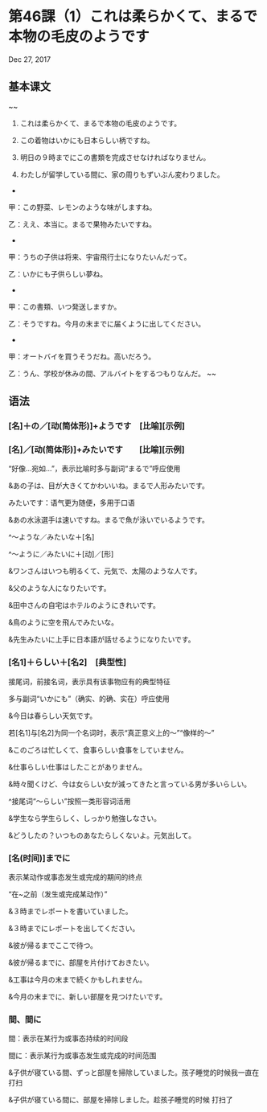 # 第46課（1）これは柔らかくて、まるで本物の毛皮のようです
Dec 27, 2017

## 基本课文
~~
1. これは柔らかくて、まるで本物の毛皮のようです。

2. この着物はいかにも日本らしい柄ですね。

3. 明日の９時までにこの書類を完成させなければなりません。

4. わたしが留学している間に、家の周りもずいぶん変わりました。

-

甲：この野菜、レモンのような味がしますね。

乙：ええ、本当に。まるで果物みたいですね。

-

甲：うちの子供は将来、宇宙飛行士になりたいんだって。

乙：いかにも子供らしい夢ね。

-

甲：この書類、いつ発送しますか。

乙：そうですね。今月の末までに届くように出してください。

-

甲：オートバイを買うそうだね。高いだろう。

乙：うん、学校が休みの間、アルバイトをするつもりなんだ。
~~

## 语法
### [名]＋の／[动(简体形)]+ようです　[比喻][示例]
### [名]／[动(简体形)]+みたいです　　[比喻][示例]
“好像…宛如…”，表示比喻时多与副词“まるで”呼应使用

&あの子は、目が大きくてかわいいね。まるで人形みたいです。

みたいです：语气更为随便，多用于口语

&あの水泳選手は速いですね。まるで魚が泳いでいるようです。

^～ような／みたいな＋[名]

^～ように／みたいに＋[动]／[形]

&ワンさんはいつも明るくて、元気で、太陽のような人です。

&父のような人になりたいです。

&田中さんの自宅はホテルのようにきれいです。

&鳥のように空を飛んでみたいな。

&先生みたいに上手に日本語が話せるようになりたいです。

### [名1]＋らしい＋[名2]　[典型性]
接尾词，前接名词，表示具有该事物应有的典型特征

多与副词“いかにも”（确实、的确、实在）呼应使用

&今日は春らしい天気です。

若[名1]与[名2]为同一个名词时，表示“真正意义上的～”“像样的～”

&このごろは忙しくて、食事らしい食事をしていません。

&仕事らしい仕事はしたことがありません。

&時々聞くけど、今は女らしい女が減ってきたと言っている男が多いらしい。

^接尾词“～らしい”按照一类形容词活用

&学生なら学生らしく、しっかり勉強しなさい。

&どうしたの？いつものあなたらしくないよ。元気出して。

### [名(时间)]までに
表示某动作或事态发生或完成的期间的终点

“在~之前（发生或完成某动作）”

&３時までレポートを書いていました。

&３時までにレポートを出してください。

&彼が帰るまでここで待つ。

&彼が帰るまでに、部屋を片付けておきたい。

&工事は今月の末まで続くかもしれません。

&今月の末までに、新しい部屋を見つけたいです。

### 間、間に
間：表示在某行为或事态持续的时间段

間に：表示某行为或事态发生或完成的时间范围

&子供が寝ている間、ずっと部屋を掃除していました。孩子睡觉的时候我一直在打扫

&子供が寝ている間に、部屋を掃除しました。趁孩子睡觉的时候 打扫了